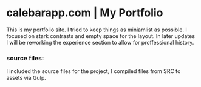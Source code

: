 # calebarapp.com | My Portfolio
This is my portfolio site.
I tried to keep things as miniamlist as possible.
I focused on stark contrasts and empty space for the layout. In later updates I will be reworking the experience section to allow for proffessional history.  
### source files:  
I included the source files for the project, I compiled files from SRC to assets via Gulp. 
